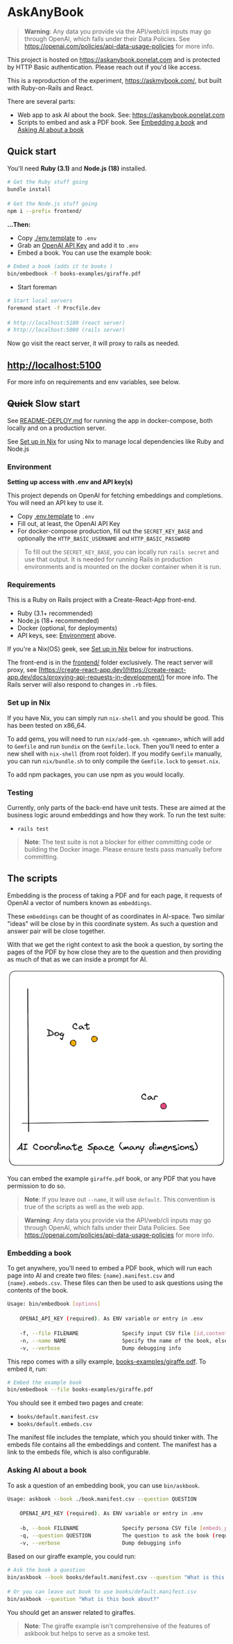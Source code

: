 # AskAnyBook

> **Warning**: Any data you provide via the API/web/cli inputs may go through OpenAI, which falls under their Data Policies. See https://openai.com/policies/api-data-usage-policies for more info.

This project is hosted on https://askanybook.ponelat.com and is protected by HTTP Basic authentication. Please reach out if you'd like access.

This is a reproduction of the experiment, https://askmybook.com/, but built with Ruby-on-Rails and React.

There are several parts:

- Web app to ask AI about the book. See: https://askanybook.ponelat.com
- Scripts to embed and ask a PDF book. See [Embedding a book](#embedding-a-book) and [Asking AI about a book](#asking-ai-about-a-book)

## Quick start

You'll need **Ruby (3.1)** and **Node.js (18)** installed.

```sh
# Get the Ruby stuff going
bundle install

# Get the Node.js stuff going
npm i --prefix frontend/
```

**...Then:** 

- Copy [./env.template](./.env.template) to `.env`
- Grab an [OpenAI API Key](https://platform.openai.com/account/api-keys) and add it to `.env`
- Embed a book. You can use the example book:

```sh
# Embed a book (adds it to books )
bin/embedbook -f books-examples/giraffe.pdf
```

- Start foreman

```sh
# Start local servers
foremand start -f Procfile.dev

# http://localhost:5100 (react server)
# http://localhost:5000 (rails server)
```

Now go visit the react server, it will proxy to rails as needed. 

<h2> <a href="http://localhost:5100">http://localhost:5100</a></h2>

For more info on requirements and env variables, see below.

## ~~Quick~~ Slow start

See [README-DEPLOY.md](./README-DEPLOY.md) for running the app in docker-compose, both locally and on a production server.

See [Set up in Nix](#set-up-in-nix) for using Nix to manage local dependencies like Ruby and Node.js

### Environment

**Setting up access with .env and API key(s)**

This project depends on OpenAI for fetching embeddings and completions. You will need an API key to use it.

- Copy [.env.template](.env.template) to `.env`
- Fill out, at least, the OpenAI API Key
- For docker-compose production, fill out the `SECRET_KEY_BASE` and optionally the `HTTP_BASIC_USERNAME` and `HTTP_BASIC_PASSWORD`

> To fill out the `SECRET_KEY_BASE`, you can locally run `rails secret` and use that output. It is needed for running Rails in production environments and is mounted on the docker container when it is run.


### Requirements

This is a Ruby on Rails project with a Create-React-App front-end.

- Ruby (3.1+ recommended)
- Node.js (18+ recommended)
- Docker (optional, for deployments)
- API keys, see: [Environment](#environment) above.

If you're a Nix(OS) geek, see [Set up in Nix](#set-up-in-nix) below for instructions.

The front-end is in the [frontend/](frontend/) folder exclusively. The react server will proxy, see [https://create-react-app.dev](https://create-react-app.dev/docs/proxying-api-requests-in-development/) for more info.
The Rails server will also respond to changes in `.rb` files.

### Set up in Nix

If you have Nix, you can simply run `nix-shell` and you should be good.
This has been tested on x86_64.

To add gems, you will need to run `nix/add-gem.sh <gemname>`, which will add to `Gemfile` and run `bundix` on the `Gemfile.lock`. Then you'll need to enter a new shell with `nix-shell` (from root folder). If you modify `Gemfile` manually, you can run `nix/bundle.sh` to only compile the `Gemfile.lock` to `gemset.nix`.

To add npm packages, you can use npm as you would locally.

### Testing

Currently, only parts of the back-end have unit tests. These are aimed at the business logic around embeddings and how they work. To run the test suite:

- `rails test`

> **Note**: The test suite is not a blocker for either committing code or building the Docker image. Please ensure tests pass manually before committing.


## The scripts


Embedding is the process of taking a PDF and for each page, it requests of OpenAI a vector of numbers known as `embeddings`. 

These `embeddings` can be thought of as coordinates in AI-space. Two similar "ideas" will be close by in this coordinate system.
As such a question and answer pair will be close together.

With that we get the right context to ask the book a question, by sorting the pages of the PDF by how close they are to the question and then providing as much of that as we can inside a prompt for AI.

![AI Coordinate Space Diagram](./images/ai-coordinate-space.png)

You can embed the example `giraffe.pdf` book, or any PDF that you have permission to do so.

> **Note**: If you leave out `--name`, it will use `default`. This convention is true of the scripts as well as the web app.


> **Warning**: Any data you provide via the API/web/cli inputs may go through OpenAI, which falls under their Data Policies. See https://openai.com/policies/api-data-usage-policies for more info.


### Embedding a book

To get anywhere, you'll need to embed a PDF book, which will run each page into AI and create two files: `{name}.manifest.csv` and `{name}.embeds.csv`. These files can then be used to ask questions using the contents of the book.

```sh
Usage: bin/embedbook [options]

	OPENAI_API_KEY (required). As ENV variable or entry in .env

    -f, --file FILENAME              Specify input CSV file [id,content] (required)
    -n, --name NAME                  Specify the name of the book, else it will be called "default" for use with the web app
    -v, --verbose                    Dump debugging info
```

This repo comes with a silly example, [books-examples/giraffe.pdf](books-examples/giraffe.pdf). To embed it, run:

```sh
# Embed the example book
bin/embedbook --file books-examples/giraffe.pdf
```

You should see it embed two pages and create:
- `books/default.manifest.csv`
- `books/default.embeds.csv`

The manifest file includes the template, which you should tinker with. The embeds file contains all the embeddings and content. The manifest has a link to the embeds file, which is also configurable.

### Asking AI about a book

To ask a question of an embedding book, you can use `bin/askbook`. 

```sh
Usage: askbook --book ./book.manifest.csv --question QUESTION

	OPENAI_API_KEY (required). As ENV variable or entry in .env

    -b, --book FILENAME              Specify persona CSV file [embeds_path,prompt_template] else defaults to books/default.manifest.csv
    -q, --question QUESTION          The question to ask the book (required). Typically wrapped in quotes
    -v, --verbose                    Dump debugging info
```

Based on our giraffe example, you could run:

```sh
# Ask the book a question
bin/askbook --book books/default.manifest.csv --question "What is this book about?"

# Or you can leave out book to use books/default.manifest.csv
bin/askbook --question "What is this book about?"
```

You should get an answer related to giraffes.

> **Note**: The giraffe example isn't comprehensive of the features of askbook but helps to serve as a smoke test.
